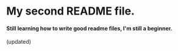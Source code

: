 # My second README file.

#### Still learning how to write good readme files, I'm still a beginner.
(updated)
